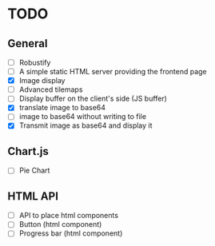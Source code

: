 # TODO

## General
- [ ] Robustify
- [ ] A simple static HTML server providing the frontend page
- [x] Image display
- [ ] Advanced tilemaps
- [ ] Display buffer on the client's side (JS buffer)
- [x] translate image to base64
- [ ] image to base64 without writing to file
- [x] Transmit image as base64 and display it

## Chart.js
- [ ] Pie Chart

## HTML API
- [ ] API to place html components
- [ ] Button (html component)
- [ ] Progress bar (html component)
